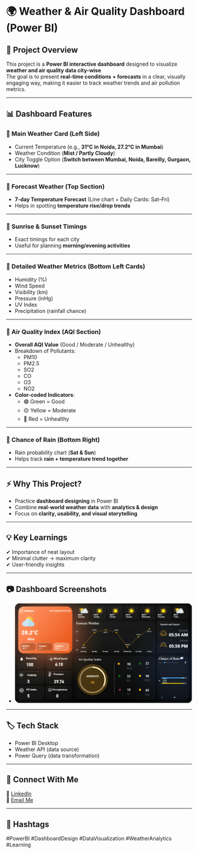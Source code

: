# 🌍 Weather & Air Quality Dashboard (Power BI)

## 📖 Project Overview
This project is a **Power BI interactive dashboard** designed to visualize **weather and air quality data city-wise**.  
The goal is to present **real-time conditions + forecasts** in a clear, visually engaging way, making it easier to track weather trends and air pollution metrics.

---

## 📊 Dashboard Features

### 🔹 Main Weather Card (Left Side)
- Current Temperature (e.g., **31°C in Noida, 27.2°C in Mumbai**)  
- Weather Condition (**Mist / Partly Cloudy**)  
- City Toggle Option (**Switch between Mumbai, Noida, Bareilly, Gurgaon, Lucknow**)  

---

### 🔹 Forecast Weather (Top Section)
- **7-day Temperature Forecast** (Line chart + Daily Cards: Sat–Fri)  
- Helps in spotting **temperature rise/drop trends**  

---

### 🔹 Sunrise & Sunset Timings
- Exact timings for each city  
- Useful for planning **morning/evening activities**  

---

### 🔹 Detailed Weather Metrics (Bottom Left Cards)
- Humidity (%)  
- Wind Speed  
- Visibility (km)  
- Pressure (inHg)  
- UV Index  
- Precipitation (rainfall chance)  

---

### 🔹 Air Quality Index (AQI Section)
- **Overall AQI Value** (Good / Moderate / Unhealthy)  
- Breakdown of Pollutants:  
  - PM10  
  - PM2.5  
  - SO2  
  - CO  
  - O3  
  - NO2  
- **Color-coded Indicators**:  
  - 🟢 Green = Good  
  - 🟡 Yellow = Moderate  
  - 🔴 Red = Unhealthy  

---

### 🔹 Chance of Rain (Bottom Right)
- Rain probability chart (**Sat & Sun**)  
- Helps track **rain + temperature trend together**  

---

## ⚡ Why This Project?
- Practice **dashboard designing** in Power BI  
- Combine **real-world weather data** with **analytics & design**  
- Focus on **clarity, usability, and visual storytelling**  

---

## 💡 Key Learnings
✔ Importance of neat layout  
✔ Minimal clutter → maximum clarity  
✔ User-friendly insights  

---

## 📷 Dashboard Screenshots

- ![**Main Dashboard**](https://github.com/Mahak313/Weather-Air-Quality-Dashboard-Power-BI-/blob/main/Weather%20%26%20Air%20Quality%20ScreenShot.png)  
  
---

## 🏷️ Tech Stack
- Power BI Desktop 
- Weather API (data source)  
- Power Query (data transformation)  

---

## 🔗 Connect With Me
💼 [LinkedIn](https://www.linkedin.com/in/mahakshrivastav)  
📧 [Email Me](mailto:muskaanrastogi13@gmail.com)


---

## 📌 Hashtags
#PowerBI #DashboardDesign #DataVisualization #WeatherAnalytics #Learning
